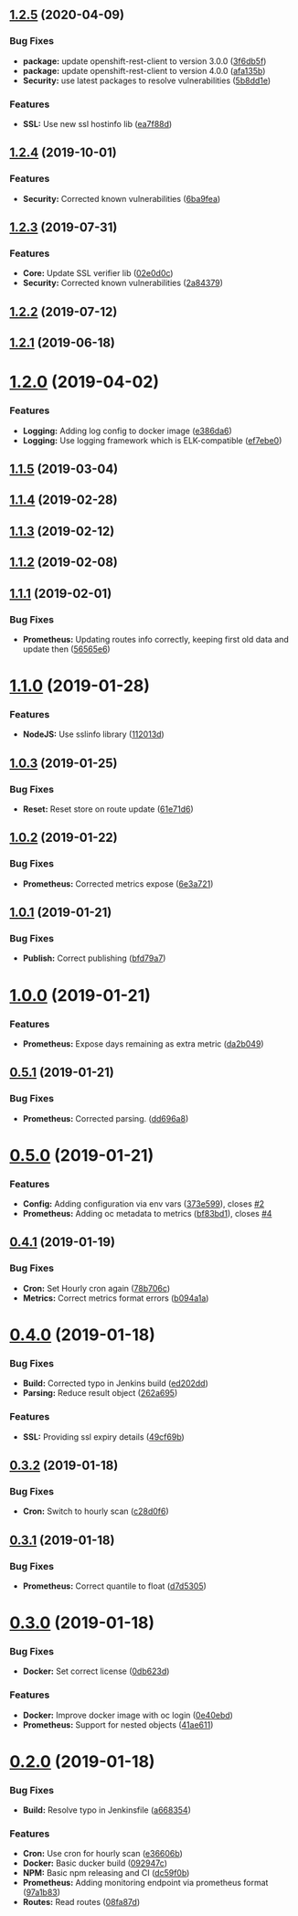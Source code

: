 ## [1.2.5](https://github.com/toolisticon/oc-routes-prometheus-exporter/compare/v1.2.4...v1.2.5) (2020-04-09)


### Bug Fixes

* **package:** update openshift-rest-client to version 3.0.0 ([3f6db5f](https://github.com/toolisticon/oc-routes-prometheus-exporter/commit/3f6db5fb549a06750344bc6a79f7df5f1ede57ac))
* **package:** update openshift-rest-client to version 4.0.0 ([afa135b](https://github.com/toolisticon/oc-routes-prometheus-exporter/commit/afa135bc3dfb656126735450a36eda4e33b783d0))
* **Security:** use latest packages to resolve vulnerabilities ([5b8dd1e](https://github.com/toolisticon/oc-routes-prometheus-exporter/commit/5b8dd1ee150cbc3fce954e1b1b1689e1939ed16f))


### Features

* **SSL:** Use new ssl hostinfo lib ([ea7f88d](https://github.com/toolisticon/oc-routes-prometheus-exporter/commit/ea7f88d1e2b01dfb290f650acbc1e6e3971f9b25))



## [1.2.4](https://github.com/toolisticon/oc-routes-prometheus-exporter/compare/v1.2.3...v1.2.4) (2019-10-01)


### Features

* **Security:** Corrected known vulnerabilities ([6ba9fea](https://github.com/toolisticon/oc-routes-prometheus-exporter/commit/6ba9feadceb0b9bbdf197cbed30972338b643d19))



## [1.2.3](https://github.com/toolisticon/oc-routes-prometheus-exporter/compare/v1.2.2...v1.2.3) (2019-07-31)


### Features

* **Core:** Update SSL verifier lib ([02e0d0c](https://github.com/toolisticon/oc-routes-prometheus-exporter/commit/02e0d0c5b8db3895212c9b35cd694fa8f7088396))
* **Security:** Corrected known vulnerabilities ([2a84379](https://github.com/toolisticon/oc-routes-prometheus-exporter/commit/2a843795f3490006a59f3f31938b3cd4086d05ad))



## [1.2.2](https://github.com/toolisticon/oc-routes-prometheus-exporter/compare/v1.2.1...v1.2.2) (2019-07-12)



## [1.2.1](https://github.com/toolisticon/oc-routes-prometheus-exporter/compare/v1.2.0...v1.2.1) (2019-06-18)



# [1.2.0](https://github.com/toolisticon/oc-routes-prometheus-exporter/compare/v1.1.5...v1.2.0) (2019-04-02)


### Features

* **Logging:** Adding log config to docker image ([e386da6](https://github.com/toolisticon/oc-routes-prometheus-exporter/commit/e386da6be7f304a411fe724e600658a02e8fbb24))
* **Logging:** Use logging framework which is ELK-compatible ([ef7ebe0](https://github.com/toolisticon/oc-routes-prometheus-exporter/commit/ef7ebe04afac9e3f30cb09731f577ea89d76a8d8))



## [1.1.5](https://github.com/toolisticon/oc-routes-prometheus-exporter/compare/v1.1.4...v1.1.5) (2019-03-04)



## [1.1.4](https://github.com/toolisticon/oc-routes-prometheus-exporter/compare/v1.1.3...v1.1.4) (2019-02-28)



## [1.1.3](https://github.com/toolisticon/oc-routes-prometheus-exporter/compare/v1.1.2...v1.1.3) (2019-02-12)



## [1.1.2](https://github.com/toolisticon/oc-routes-prometheus-exporter/compare/v1.1.1...v1.1.2) (2019-02-08)



## [1.1.1](https://github.com/toolisticon/oc-routes-prometheus-exporter/compare/v1.1.0...v1.1.1) (2019-02-01)


### Bug Fixes

* **Prometheus:** Updating routes info correctly, keeping first old data and update then ([56565e6](https://github.com/toolisticon/oc-routes-prometheus-exporter/commit/56565e65c247e3786c0d6b1036b7e2f23465e887))



# [1.1.0](https://github.com/toolisticon/oc-routes-prometheus-exporter/compare/v1.0.3...v1.1.0) (2019-01-28)


### Features

* **NodeJS:** Use sslinfo library ([112013d](https://github.com/toolisticon/oc-routes-prometheus-exporter/commit/112013df4b606f43cad6876e8ef8ceccc1740162))



## [1.0.3](https://github.com/toolisticon/oc-routes-prometheus-exporter/compare/v1.0.2...v1.0.3) (2019-01-25)


### Bug Fixes

* **Reset:** Reset store on route update ([61e71d6](https://github.com/toolisticon/oc-routes-prometheus-exporter/commit/61e71d6b3f9db1028844b53c4eda84ff7ff03796))



## [1.0.2](https://github.com/toolisticon/oc-routes-prometheus-exporter/compare/v1.0.1...v1.0.2) (2019-01-22)


### Bug Fixes

* **Prometheus:** Corrected metrics expose ([6e3a721](https://github.com/toolisticon/oc-routes-prometheus-exporter/commit/6e3a7210b47f58cd3549235f994ed1e8a818dd7d))



## [1.0.1](https://github.com/toolisticon/oc-routes-prometheus-exporter/compare/v1.0.0...v1.0.1) (2019-01-21)


### Bug Fixes

* **Publish:** Correct publishing ([bfd79a7](https://github.com/toolisticon/oc-routes-prometheus-exporter/commit/bfd79a7c1970fac43fc06d1def37a364cc44d75c))



# [1.0.0](https://github.com/toolisticon/oc-routes-prometheus-exporter/compare/v0.5.1...v1.0.0) (2019-01-21)


### Features

* **Prometheus:** Expose days remaining as extra metric ([da2b049](https://github.com/toolisticon/oc-routes-prometheus-exporter/commit/da2b04971e583d9064a17797159280837561a38b))



## [0.5.1](https://github.com/toolisticon/oc-routes-prometheus-exporter/compare/v0.5.0...v0.5.1) (2019-01-21)


### Bug Fixes

* **Prometheus:** Corrected parsing. ([dd696a8](https://github.com/toolisticon/oc-routes-prometheus-exporter/commit/dd696a8bb1367c0cb5cccd24fa440887563469a4))



# [0.5.0](https://github.com/toolisticon/oc-routes-prometheus-exporter/compare/v0.4.1...v0.5.0) (2019-01-21)


### Features

* **Config:** Adding configuration via env vars ([373e599](https://github.com/toolisticon/oc-routes-prometheus-exporter/commit/373e599b2feedc14370e9457ab85de7a6f2a90e7)), closes [#2](https://github.com/toolisticon/oc-routes-prometheus-exporter/issues/2)
* **Prometheus:** Adding oc metadata to metrics ([bf83bd1](https://github.com/toolisticon/oc-routes-prometheus-exporter/commit/bf83bd1cd43e597992487f2999c302ab38d3d353)), closes [#4](https://github.com/toolisticon/oc-routes-prometheus-exporter/issues/4)



## [0.4.1](https://github.com/toolisticon/oc-routes-prometheus-exporter/compare/v0.4.0...v0.4.1) (2019-01-19)


### Bug Fixes

* **Cron:** Set Hourly cron again ([78b706c](https://github.com/toolisticon/oc-routes-prometheus-exporter/commit/78b706cc3ab9d14432a734d149ae5208b6e8dce5))
* **Metrics:** Correct metrics format errors ([b094a1a](https://github.com/toolisticon/oc-routes-prometheus-exporter/commit/b094a1a9d2a1d9d3b5cfa49f191278bc6f0f50a4))



# [0.4.0](https://github.com/toolisticon/oc-routes-prometheus-exporter/compare/v0.3.2...v0.4.0) (2019-01-18)


### Bug Fixes

* **Build:** Corrected typo in Jenkins build ([ed202dd](https://github.com/toolisticon/oc-routes-prometheus-exporter/commit/ed202ddc25e9339b5f94ca6bb9a1784000e10fb6))
* **Parsing:** Reduce result object ([262a695](https://github.com/toolisticon/oc-routes-prometheus-exporter/commit/262a6952952a3990b2f85df4e992dfef3c61e34a))


### Features

* **SSL:** Providing ssl expiry details ([49cf69b](https://github.com/toolisticon/oc-routes-prometheus-exporter/commit/49cf69bf6e3c656c40229c99aaf4e3c7ec1d9fbc))



## [0.3.2](https://github.com/toolisticon/oc-routes-prometheus-exporter/compare/v0.3.1...v0.3.2) (2019-01-18)


### Bug Fixes

* **Cron:** Switch to hourly scan ([c28d0f6](https://github.com/toolisticon/oc-routes-prometheus-exporter/commit/c28d0f646d76a6721041fc8dbeeeb3bc214ae590))



## [0.3.1](https://github.com/toolisticon/oc-routes-prometheus-exporter/compare/v0.3.0...v0.3.1) (2019-01-18)


### Bug Fixes

* **Prometheus:** Correct quantile to float ([d7d5305](https://github.com/toolisticon/oc-routes-prometheus-exporter/commit/d7d5305ef9dd4043f3a6143f2024127e5549ad03))



# [0.3.0](https://github.com/toolisticon/oc-routes-prometheus-exporter/compare/v0.2.0...v0.3.0) (2019-01-18)


### Bug Fixes

* **Docker:** Set correct license ([0db623d](https://github.com/toolisticon/oc-routes-prometheus-exporter/commit/0db623da81452a46d1d7195b8b95c2636eb7ab42))


### Features

* **Docker:** Improve docker image with oc login ([0e40ebd](https://github.com/toolisticon/oc-routes-prometheus-exporter/commit/0e40ebdd428dd06fe630cbeffaeb6ed8d6c66104))
* **Prometheus:** Support for nested objects ([41ae611](https://github.com/toolisticon/oc-routes-prometheus-exporter/commit/41ae611b37140cd9da0b7bd42d78a73206325833))



# [0.2.0](https://github.com/toolisticon/oc-routes-prometheus-exporter/compare/08fa87d2465d2ed12bf9216b2d5845fc5731704b...v0.2.0) (2019-01-18)


### Bug Fixes

* **Build:** Resolve typo in Jenkinsfile ([a668354](https://github.com/toolisticon/oc-routes-prometheus-exporter/commit/a6683540599dcaf0acd401db92570f65c14ad93d))


### Features

* **Cron:** Use cron for hourly scan ([e36606b](https://github.com/toolisticon/oc-routes-prometheus-exporter/commit/e36606b9139e3d9f8ed153e4546ecd59cffb126e))
* **Docker:** Basic ducker build ([092947c](https://github.com/toolisticon/oc-routes-prometheus-exporter/commit/092947c13bf1cc8e60a2cabe9c2e0fe773fde0c1))
* **NPM:** Basic npm releasing and CI ([dc59f0b](https://github.com/toolisticon/oc-routes-prometheus-exporter/commit/dc59f0b7c63e113eedc641b351e986ab00285c4e))
* **Prometheus:** Adding monitoring endpoint via prometheus format ([97a1b83](https://github.com/toolisticon/oc-routes-prometheus-exporter/commit/97a1b8361a10f24495ad494d9b5c27630f60b918))
* **Routes:** Read routes ([08fa87d](https://github.com/toolisticon/oc-routes-prometheus-exporter/commit/08fa87d2465d2ed12bf9216b2d5845fc5731704b))



